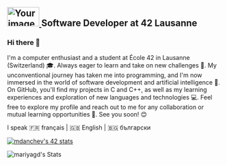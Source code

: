 

## <a href="https://profile.intra.42.fr/users/mdanchev"> <img src="https://github.com/mariyagd/mariyagd/assets/109855801/88b2e5e7-a6af-4439-8719-ae3ac1e193e1" width="75" height="45" alt="Your image"> </a> Software Developer at 42 Lausanne  

### Hi there 👋

I'm a computer enthusiast and a student at École 42 in Lausanne (Switzerland) 🎓. Always eager to learn and take on new challenges 💪. My unconventional journey has taken me into programming, and I'm now immersed in the world of software development and artificial intelligence 🤖. On GitHub, you'll find my projects in C and C++, as well as my learning experiences and exploration of new languages and technologies 💻. Feel free to explore my profile and reach out to me for any collaboration or mutual learning opportunities 🚀. See you soon! 😊

I speak 🇫🇷 français  |  🇬🇧 English  |  🇧🇬 български

[![mdanchev's 42 stats](https://badge.mediaplus.ma/colorfulwaves/mdanchev?1337Badge=off&UM6P=off)](https://github.com/oakoudad/badge42)


<!-- GitHub Stats Card -->
![mariyagd's Stats](https://github-readme-stats.vercel.app/api?username=mariyagd&theme=graywhite&show_icons=true&hide_border=true&count_private=false)



